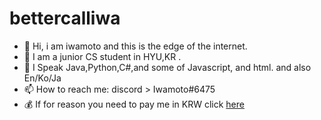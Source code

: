 # bettercalliwa

- 👋 Hi, i am iwamoto and this is the edge of the internet.
- 👀 I am a junior CS student in HYU,KR . 
- 🌱 I Speak Java,Python,C#,and some of Javascript, and html. and also En/Ko/Ja
- 📫 How to reach me: discord > Iwamoto#6475
- 💰 If for reason you need to pay me in KRW click [here](https://toss.me/iwamoto)
